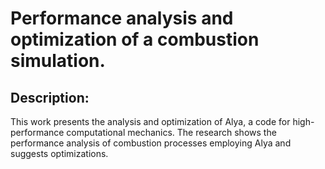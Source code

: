 # Performance analysis and optimization of a combustion simulation.


## Description:

This work presents the analysis and optimization of Alya, a code for high-performance computational mechanics.
The research shows the performance analysis of combustion processes employing Alya and suggests optimizations.
